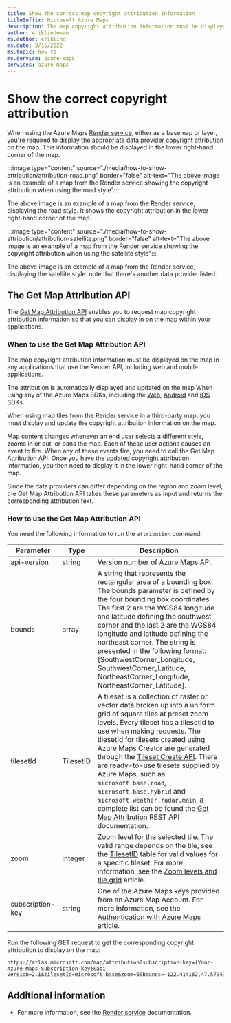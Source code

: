 ```yaml
---
title: Show the correct map copyright attribution information
titleSuffix: Microsoft Azure Maps
description: The map copyright attribution information must be displayed in all applications that use the Render API, including web and mobile applications. This article discusses how to display the correct attribution every time you display or update a tile. 
author: eriklindeman
ms.author: eriklind
ms.date: 3/16/2022
ms.topic: how-to
ms.service: azure-maps
services: azure-maps
---
```


# Show the correct copyright attribution

When using the Azure Maps [Render service], either as a basemap or layer, you're required to display the appropriate data provider copyright attribution on the map. This information should be displayed in the lower right-hand corner of the map.

:::image type="content" source="./media/how-to-show-attribution/attribution-road.png" border="false" alt-text="The above image is an example of a map from the Render service showing the copyright attribution when using the road style":::

The above image is an example of a map from the Render service, displaying the road style. It shows the copyright attribution in the lower right-hand corner of the map.

:::image type="content" source="./media/how-to-show-attribution/attribution-satellite.png" border="false" alt-text="The above image is an example of a map from the Render service showing the copyright attribution when using the satellite style":::

The above image is an example of a map from the Render service, displaying the satellite style. note that there's another data provider listed.

## The Get Map Attribution API

The [Get Map Attribution API] enables you to request map copyright attribution information so that you can display in on the map within your applications.

### When to use the Get Map Attribution API

The map copyright attribution information must be displayed on the map in any applications that use the Render API, including web and mobile applications.

The attribution is automatically displayed and updated on the map When using any of the Azure Maps SDKs, including the [Web], [Android] and [iOS] SDKs.

When using map tiles from the Render service in a third-party map, you must display and update the copyright attribution information on the map.

Map content changes whenever an end user selects a different style, zooms in or out, or pans the map. Each of these user actions causes an event to fire. When any of these events fire, you need to call the Get Map Attribution API. Once you have the updated copyright attribution information, you then need to display it in the lower right-hand corner of the map.

Since the data providers can differ depending on the *region* and *zoom* level, the Get Map Attribution API takes these parameters as input and returns the corresponding attribution text.

### How to use the Get Map Attribution API

You need the following information to run the `attribution` command:

| Parameter   | Type   | Description                       |
| ----------- | ------ | --------------------------------- |
| api-version | string | Version number of Azure Maps API. |
| bounds      | array  | A string that represents the rectangular area of a bounding box. The bounds parameter is defined by the four bounding box coordinates. The first 2 are the WGS84 longitude and latitude defining the southwest corner and the last 2 are the WGS84 longitude and latitude defining the northeast corner. The string is presented in the following format: [SouthwestCorner_Longitude, SouthwestCorner_Latitude, NortheastCorner_Longitude, NortheastCorner_Latitude]. |
| tilesetId | TilesetID | A tileset is a collection of raster or vector data broken up into a uniform grid of square tiles at preset zoom levels. Every tileset has a tilesetId to use when making requests. The tilesetId for tilesets created using Azure Maps Creator are generated through the [Tileset Create API]. There are ready-to-use tilesets supplied by Azure Maps, such as `microsoft.base.road`, `microsoft.base.hybrid` and `microsoft.weather.radar.main`, a complete list can be found the [Get Map Attribution] REST API documentation. |
| zoom | integer | Zoom level for the selected tile. The valid range depends on the tile, see the [TilesetID] table for valid values for a specific tileset. For more information, see the [Zoom levels and tile grid] article. |
| subscription-key | string | One of the Azure Maps keys provided from an Azure Map Account. For more information, see the [Authentication with Azure Maps] article. |

Run the following GET request to get the corresponding copyright attribution to display on the map:

```http
https://atlas.microsoft.com/map/attribution?subscription-key={Your-Azure-Maps-Subscription-key}&api-version=2.1&tilesetId=microsoft.base&zoom=6&bounds=-122.414162,47.579490,-122.247157,47.668372
```

## Additional information

* For more information, see the [Render service] documentation.

[Android]: how-to-use-android-map-control-library.md
[Authentication with Azure Maps]: azure-maps-authentication.md
[Get Map Attribution API]: /rest/api/maps/render/get-map-attribution
[Get Map Attribution]: /rest/api/maps/render/get-map-attribution#tilesetid
[iOS]: how-to-use-ios-map-control-library.md
[Render service]: /rest/api/maps/render
[Tileset Create API]: /rest/api/maps-creator/tileset/create
[TilesetID]: /rest/api/maps/render/get-map-attribution#tilesetid
[Web]: how-to-use-map-control.md
[Zoom levels and tile grid]: zoom-levels-and-tile-grid.md